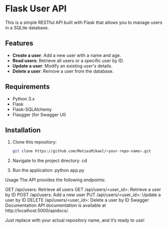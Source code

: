 # Flask User API

This is a simple RESTful API built with Flask that allows you to manage users in a SQLite database.

## Features

- **Create a user**: Add a new user with a name and age.
- **Read users**: Retrieve all users or a specific user by ID.
- **Update a user**: Modify an existing user's details.
- **Delete a user**: Remove a user from the database.

## Requirements

- Python 3.x
- Flask
- Flask-SQLAlchemy
- Flasgger (for Swagger UI)

## Installation

1. Clone this repository:
   ```bash
   git clone https://github.com/MatiasMikael/<your-repo-name>.git

2. Navigate to the project directory:
   cd <your-repo-name>
   
3. Run the application:
   python app.py

Usage
The API provides the following endpoints:

GET /api/users: Retrieve all users
GET /api/users/<user_id>: Retrieve a user by ID
POST /api/users: Add a new user
PUT /api/users/<user_id>: Update a user by ID
DELETE /api/users/<user_id>: Delete a user by ID
Swagger Documentation
API documentation is available at http://localhost:5000/apidocs/.

Just replace <your-repo-name> with your actual repository name, and it’s ready to use!

